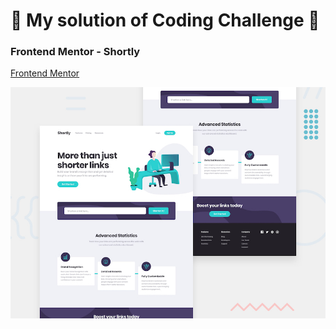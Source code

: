 # 🚀 My solution of Coding Challenge 🚀
### Frontend Mentor - Shortly
[Frontend Mentor](https://www.frontendmentor.io/)

![](images/Shortly.jpg)

